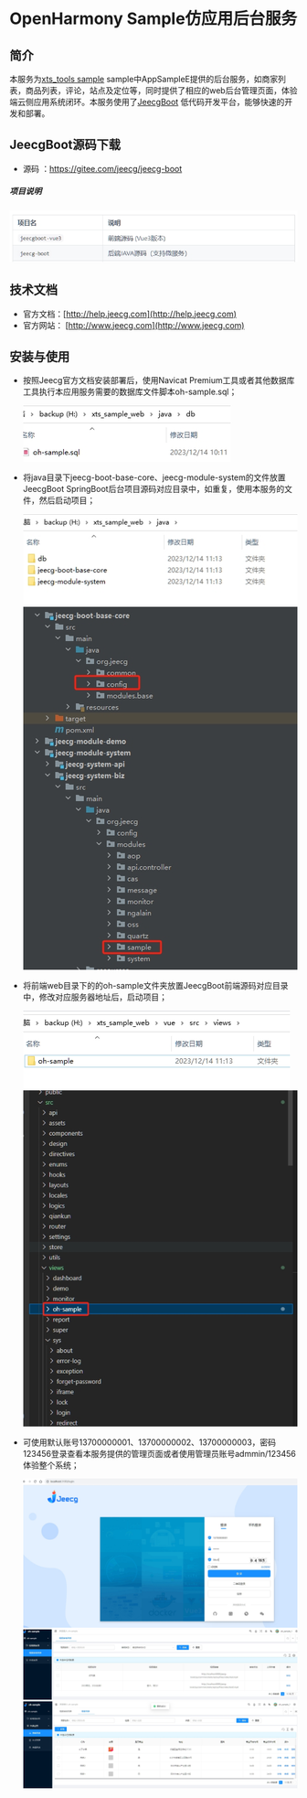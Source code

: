 OpenHarmony Sample仿应用后台服务
===============

## 简介
本服务为[xts_tools sample](https://gitcode.com/openharmony/xts_tools) sample中AppSampleE提供的后台服务，如商家列表，商品列表，评论，站点及定位等，同时提供了相应的web后台管理页面，体验端云侧应用系统闭环。本服务使用了[JeecgBoot](http://www.jeecg.com) 低代码开发平台，能够快速的开发和部署。
 
 
## JeecgBoot源码下载

- 源码 ：https://gitee.com/jeecg/jeecg-boot

##### 项目说明

   ![](img/20231221112242.png)


## 技术文档

-   官方文档：[http://help.jeecg.com](http://help.jeecg.com)
-   官方网站： [http://www.jeecg.com](http://www.jeecg.com)


## 安装与使用
- 按照Jeecg官方文档安装部署后，使用Navicat Premium工具或者其他数据库工具执行本应用服务需要的数据库文件脚本oh-sample.sql；

    ![](img/20231214111722.png)

- 将java目录下jeecg-boot-base-core、jeecg-module-system的文件放置JeecgBoot SpringBoot后台项目源码对应目录中，如重复，使用本服务的文件，然后启动项目；

    ![](img/20231214112603.png)
    ![](img/20231214112841.png)

- 将前端web目录下的的oh-sample文件夹放置JeecgBoot前端源码对应目录中，修改对应服务器地址后，启动项目；

    ![](img/20231214113132.png)
    ![](img/20231214113701.png)

- 可使用默认账号13700000001、13700000002、13700000003，密码123456登录查看本服务提供的管理页面或者使用管理员账号admmin/123456体验整个系统；

    ![](img/20231214114121.png)
    ![](img/20231226170839.png)
    ![](img/20231226170917.png)